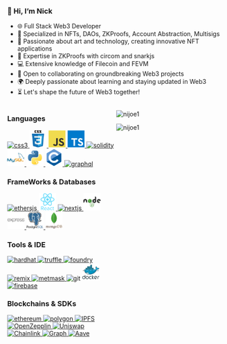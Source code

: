 ### 👋 Hi, I’m Nick

- 🌐 Full Stack Web3 Developer
- 🏢 Specialized in NFTs, DAOs, ZKProofs, Account Abstraction, Multisigs
- 🎨 Passionate about art and technology, creating innovative NFT applications
- 🔐 Expertise in ZKProofs with circom and snarkjs
- 💻 Extensive knowledge of Filecoin and FEVM
- 🤝 Open to collaborating on groundbreaking Web3 projects
- 🌍 Deeply passionate about learning and staying updated in Web3
- ⏳ Let's shape the future of Web3 together!


<div style="display: flex; align-items: flex-start;">
  <!-- Left section -->
  <div style="width: 50%;">
    <h3>Languages</h3>
<p >
<a href="https://www.w3schools.com/html/" target="_blank" rel="noreferrer"> <img src="https://cdn-icons-png.flaticon.com/512/732/732212.png?w=360" alt="css3" width="40" height="40"/> </a> <a href="https://www.w3schools.com/css/" target="_blank" rel="noreferrer"> <img src="https://raw.githubusercontent.com/devicons/devicon/master/icons/css3/css3-original-wordmark.svg" alt="css3" width="40" height="40"/> </a><a href="https://developer.mozilla.org/en-US/docs/Web/JavaScript" target="_blank" rel="noreferrer"> <img src="https://raw.githubusercontent.com/devicons/devicon/master/icons/javascript/javascript-original.svg" alt="javascript" width="40" height="40"/> </a></a> <a href="https://www.typescriptlang.org/" target="_blank" rel="noreferrer"> <img src="https://raw.githubusercontent.com/devicons/devicon/master/icons/typescript/typescript-original.svg" alt="typescript" width="40" height="40"/> </a><a href="https://docs.soliditylang.org/en/v0.8.15/" target="_blank" rel="noreferrer"> <img src="https://upload.wikimedia.org/wikipedia/commons/thumb/9/98/Solidity_logo.svg/1200px-Solidity_logo.svg.png" alt="solidity" width="30" height="40"/></a> <a href="https://www.mysql.com/" target="_blank" rel="noreferrer"> <img src="https://raw.githubusercontent.com/devicons/devicon/master/icons/mysql/mysql-original-wordmark.svg" alt="mysql" width="40" height="40"/>  <a href="https://www.python.org" target="_blank" rel="noreferrer"> <img src="https://raw.githubusercontent.com/devicons/devicon/master/icons/python/python-original.svg" alt="python" width="40" height="40"/> </a>  <a href="https://www.cprogramming.com/" target="_blank" rel="noreferrer"> <img src="https://raw.githubusercontent.com/devicons/devicon/master/icons/c/c-original.svg" alt="c" width="40" height="40"/> </a> <a href="https://graphql.org" target="_blank" rel="noreferrer"> <img src="https://www.vectorlogo.zone/logos/graphql/graphql-icon.svg" alt="graphql" width="40" height="40"/> </a> </p>


 <h3>FrameWorks & Databases</h3>
<p >
<a href="https://docs.ethers.io/v5/" target="_blank" rel="noreferrer"> <img src="https://assets-global.website-files.com/6433e6f821ae13dd37394322/64393ec631a32b4da0ee030c_ethersjs.png" alt="ethersjs" width="40" height="40"/> </a> 
<a href="https://reactjs.org/" target="_blank" rel="noreferrer"> <img src="https://raw.githubusercontent.com/devicons/devicon/master/icons/react/react-original-wordmark.svg" alt="react" width="40" height="40"/> </a> </a> <a href="https://nextjs.org/" target="_blank" rel="noreferrer"> <img src="https://cdn.worldvectorlogo.com/logos/nextjs-2.svg" alt="nextjs" width="40" height="40"/> </a> <a href="https://nodejs.org" target="_blank" rel="noreferrer"> <img src="https://raw.githubusercontent.com/devicons/devicon/master/icons/nodejs/nodejs-original-wordmark.svg" alt="nodejs" width="40" height="40"/> </a>
<a href="https://expressjs.com" target="_blank" rel="noreferrer"> <img src="https://raw.githubusercontent.com/devicons/devicon/master/icons/express/express-original-wordmark.svg" alt="express" width="40" height="40"/> </a> 
<a href="https://www.postgresql.org" target="_blank" rel="noreferrer"> <img src="https://raw.githubusercontent.com/devicons/devicon/master/icons/postgresql/postgresql-original-wordmark.svg" alt="postgresql" width="40" height="40"/> </a> 
<a href="https://www.mongodb.com/" target="_blank" rel="noreferrer"> <img src="https://raw.githubusercontent.com/devicons/devicon/master/icons/mongodb/mongodb-original-wordmark.svg" alt="mongodb" width="40" height="40"/> </a> 
</p>
<h3>Tools & IDE</h3>
<p ><a href="https://hardhat.org/" target="_blank" rel="noreferrer"> <img src="https://seeklogo.com/images/H/hardhat-logo-888739EBB4-seeklogo.com.png" alt="hardhat" width="50" height="40"/> </a>  <a href="https://trufflesuite.com/" target="_blank" rel="noreferrer"> <img src="https://seeklogo.com/images/T/truffle-logo-2DC7EBABF2-seeklogo.com.png" alt="truffle" width="40" height="40"/> </a> <a href="https://github.com/foundry-rs" target="_blank" rel="noreferrer"> <img src="https://avatars.githubusercontent.com/u/99892494?s=200&v=4" alt="foundry" width="40" height="40"/> </a>
<a href="https://remix.ethereum.org/" target="_blank" rel="noreferrer"> <img src="https://miro.medium.com/max/420/1*3jj5tQildSIyhl-RO6RLlA.png" alt="remix" width="40" height="40"/> </a> <a href="https://metamask.io/" target="_blank" rel="noreferrer"> <img src="https://upload.wikimedia.org/wikipedia/commons/thumb/3/36/MetaMask_Fox.svg/1200px-MetaMask_Fox.svg.png" alt="metmask" width="40" height="40"/> </a>
<img src="https://www.vectorlogo.zone/logos/git-scm/git-scm-icon.svg" alt="git" width="40" height="40"/> </a> 
<a href="https://www.docker.com/" target="_blank" rel="noreferrer"> <img src="https://raw.githubusercontent.com/devicons/devicon/master/icons/docker/docker-original-wordmark.svg" alt="docker" width="40" height="40"/> </a>
<a href="https://firebase.google.com/" target="_blank" rel="noreferrer"> <img src="https://www.vectorlogo.zone/logos/firebase/firebase-icon.svg" alt="firebase" width="40" height="40"/> </a>
</p>
   <h3>Blockchains & SDKs</h3>
   <p > <a href="https://ethereum.org/en/" target="_blank" rel="noreferrer"> <img src="https://upload.wikimedia.org/wikipedia/commons/thumb/0/05/Ethereum_logo_2014.svg/1257px-Ethereum_logo_2014.svg.png" alt="ethereum" width="30" height="40"/> </a>
<a href="https://polygon.technology/" target="_blank" rel="noreferrer"> <img src="https://cryptologos.cc/logos/polygon-matic-logo.png" alt="polygon" width="40" height="40"/> </a>
<a href="https://ipfs.io/" target="_blank" rel="noreferrer"> <img src="https://upload.wikimedia.org/wikipedia/commons/1/18/Ipfs-logo-1024-ice-text.png" alt="IPFS" width="40" height="40"/> </a>
<a href="https://www.openzeppelin.com/" target="_blank" rel="noreferrer"> <img src="https://seeklogo.com/images/O/openzeppelin-logo-2909FE553F-seeklogo.com.png" alt="OpenZepplin" width="40" height="40"/> </a>
<a href="https://uniswap.org/" target="_blank" rel="noreferrer"> <img src="https://upload.wikimedia.org/wikipedia/commons/thumb/e/e7/Uniswap_Logo.svg/1026px-Uniswap_Logo.svg.png" alt="Uniswap" width="40" height="40"/> </a>
<a href="https://chain.link/" target="_blank" rel="noreferrer"> <img src="https://cryptologos.cc/logos/chainlink-link-logo.png" alt="Chainlink" width="40" height="40"/> </a>
<a href="https://thegraph.com/en/" target="_blank" rel="noreferrer"> <img src="https://2652102303-files.gitbook.io/~/files/v0/b/gitbook-legacy-files/o/spaces%2F-MSx5Odp8g1EfjXW79Rq%2Favatar-1613562923821.png?generation=1613562924233254&alt=media" alt="Graph" width="40" height="40"/> </a>
<a href="https://aave.com/" target="_blank" rel="noreferrer"> <img src="https://cryptologos.cc/logos/aave-aave-logo.png" alt="Aave" width="40" height="40"/> </a>
</p>
</div>
  <div style="width: 50%;">
    <p>
      <img src="https://github-readme-stats.vercel.app/api/top-langs?username=nijoe1&show_icons=true&locale=en&layout=compact" alt="nijoe1" />
    </p>
    <p>
      <img src="https://github-readme-stats.vercel.app/api?username=nijoe1&show_icons=true&locale=en" alt="nijoe1" />
    </p>
  </div>
</div>




